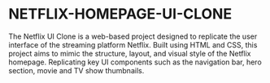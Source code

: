 # NETFLIX-HOMEPAGE-UI-CLONE
The Netflix UI Clone is a web-based project designed to replicate the user interface of the streaming platform Netflix. Built using HTML and CSS, this project aims to mimic the structure, layout, and visual style of the Netflix homepage. Replicating key UI components such as the navigation bar, hero section, movie and TV show thumbnails.
